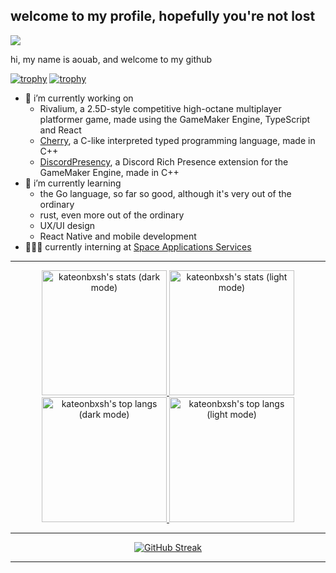 ## welcome to my profile, hopefully you're not lost
![](https://komarev.com/ghpvc/?username=kateonbxsh)

hi, my name is aouab, and welcome to my github

[![trophy](https://github-profile-trophy.vercel.app/?username=kateonbxsh&theme=nord&column=-1&no-bg=true&no-frame=true#gh-dark-mode-only)](https://github.com/ryo-ma/github-profile-trophy#gh-dark-mode-only)
[![trophy](https://github-profile-trophy.vercel.app/?username=kateonbxsh&column=-1&no-bg=true&no-frame=true#gh-light-mode-only)](https://github.com/ryo-ma/github-profile-trophy#gh-light-mode-only)

- 🔭 i’m currently working on
  - Rivalium, a 2.5D-style competitive high-octane multiplayer platformer game, made using the GameMaker Engine, TypeScript and React
  - [Cherry](../../../Cherry), a C-like interpreted typed programming language, made in C++
  - [DiscordPresency](../../../DiscordPresency), a Discord Rich Presence extension for the GameMaker Engine, made in C++
- 🌱 i’m currently learning
  - the Go language, so far so good, although it's very out of the ordinary
  - rust, even more out of the ordinary
  - UX/UI design
  - React Native and mobile development
- 👨🏼‍🎓 currently interning at [Space Applications Services](https://spaceapplications.com)

***
<p align="center">
  
<a href="https://github.com/anuraghazra/github-readme-stats#gh-dark-mode-only">
    <img src="https://github-readme-stats.vercel.app/api?username=kateonbxsh&show_icons=true&theme=nord&bg_color=00000000&custom_title=kateonbxsh's%20stats&hide_border=true#gh-dark-mode-only" alt="kateonbxsh's stats (dark mode)" height=200>
</a>

<a href="https://github.com/anuraghazra/github-readme-stats#gh-light-mode-only">
    <img src="https://github-readme-stats.vercel.app/api?username=kateonbxsh&show_icons=true&bg_color=00000000&custom_title=kateonbxsh's%20stats&hide_border=true#gh-light-mode-only" alt="kateonbxsh's stats (light mode)" height=200>
</a>

<a href="https://github.com/anuraghazra/github-readme-stats#gh-dark-mode-only">
    <img src="https://github-readme-stats.vercel.app/api/top-langs/?username=kateonbxsh&show_icons=true&theme=nord&bg_color=00000000&layout=donut&hide=yacc&hide_border=true#gh-dark-mode-only" alt="kateonbxsh's top langs (dark mode)" height=200>
</a>

<a href="https://github.com/anuraghazra/github-readme-stats#gh-light-mode-only">
    <img src="https://github-readme-stats.vercel.app/api/top-langs/?username=kateonbxsh&show_icons=true&bg_color=00000000&layout=donut&hide=yacc&hide_border=true#gh-light-mode-only" alt="kateonbxsh's top langs (light mode)" height=200>
</a>
</p>

***

<p align="center">

<a href="https://git.io/streak-stats">
  <img src="https://streak-stats.demolab.com?user=kateonbxsh&theme=nord&hide_border=true&card_width=500&background=EB545400" alt="GitHub Streak" />
</a>

</p>

***

